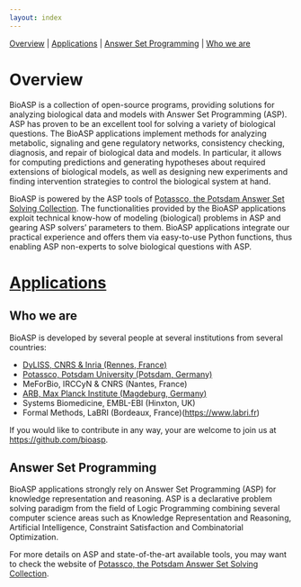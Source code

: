 ```yaml
---
layout: index
---
```


[Overview](#overview) \| [Applications](http://bioasp.github.io/apps.html) \| [Answer Set Programming](#answer-set-programming) \| [Who we are](#who-we-are)


# Overview
BioASP is a collection of open-source programs, providing solutions for analyzing biological data and models with Answer Set Programming (ASP). ASP has proven to be an excellent tool for solving a variety of biological questions. The BioASP applications implement methods for analyzing metabolic, signaling and gene regulatory networks, consistency checking, diagnosis, and repair of biological data and models. In particular, it allows for computing predictions and generating hypotheses about required extensions of biological models, as well as designing new experiments and finding intervention strategies to control the biological system at hand.

BioASP is powered by the ASP tools of [Potassco, the Potsdam Answer Set Solving Collection](https://potassco.org).
The functionalities provided by the BioASP applications exploit technical know-how of modeling (biological) problems in ASP and gearing ASP solvers’ parameters to them.
BioASP applications integrate our practical experience and offers them via easy-to-use Python functions, thus enabling ASP non-experts to solve biological questions with ASP.


# [Applications](https://bioasp.github.io/apps.html) 

## Who we are
BioASP is developed by several people at several institutions from several countries:

* [DyLISS, CNRS & Inria (Rennes, France)](https://www.irisa.fr/dyliss/)
* [Potassco, Potsdam University (Potsdam, Germany)](https://potassco.org)
* MeForBio, IRCCyN & CNRS (Nantes, France)
* [ARB, Max Planck Institute (Magdeburg, Germany)](https://www.mpi-magdeburg.mpg.de/arb)
* Systems Biomedicine, EMBL-EBI (Hinxton, UK)
* Formal Methods, LaBRI (Bordeaux, France)(https://www.labri.fr)

If you would like to contribute in any way, your are welcome to join us at https://github.com/bioasp.


## Answer Set Programming
BioASP applications strongly rely on Answer Set Programming (ASP) for knowledge representation and reasoning. ASP is a declarative problem solving paradigm from the field of Logic Programming combining several computer science areas such as Knowledge Representation and Reasoning, Artificial Intelligence, Constraint Satisfaction and Combinatorial Optimization.

For more details on ASP and state-of-the-art available tools, you may want to check the website of [Potassco, the Potsdam Answer Set Solving Collection](https://potassco.org).
